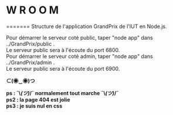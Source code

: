 # W R O O M
=======
Structure de l'application GrandPrix de l'IUT en Node.js.<br />

Pour démarrer le serveur coté public, taper "node app" dans ../GrandPrix/public .<br />
Le serveur public sera à l'écoute du port 6800.<br />
Pour démarrer le serveur coté admin, taper "node app" dans ../GrandPrix/admin .<br />
Le serveur public sera à l'écoute du port 6900.<br />

<b> ⊂(◉‿◉)つ <b><br />

ps : ¯\\_(ツ)_/¯ normalement tout marche ¯\\_(ツ)_/¯ <br />
ps2 : la page 404 est jolie <br />
ps3 : je suis nul en css <br />
